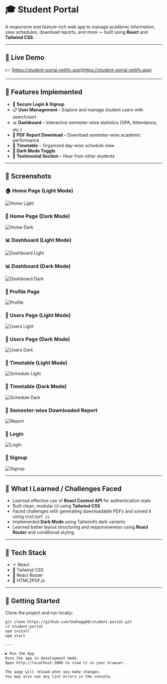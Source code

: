 # 🎓 Student Portal

A responsive and feature-rich web app to manage academic information, view schedules, download reports, and more — built using **React** and **Tailwind CSS**.

---

## 🔗 Live Demo

👉 [https://student-portal.netlify.app](https://student-portal.netlify.app)

---

## 🔧 Features Implemented

- 🔐 **Secure Login & Signup**
- 📋 **User Management** – Explore and manage student users with search/sort
- 📊 **Dashboard** – Interactive semester-wise statistics (GPA, Attendance, etc.)
- 📄 **PDF Report Download** – Download semester-wise academic performance
- 📅 **Timetable** – Organized day-wise schedule view
- 🌙 **Dark Mode Toggle**
- 💬 **Testimonial Section** – Hear from other students

---

## 📸 Screenshots

### 🏠 Home Page (Light Mode)
![Home Light](./screenshots/home_light.jpg)

### 🌙 Home Page (Dark Mode)
![Home Dark](./screenshots/home_dark.jpg)

### 📊 Dashboard (Light Mode)
![Dashboard Light](./screenshots/dashboard_light.jpg)

### 📊 Dashboard (Dark Mode)
![Dashboard Dark](./screenshots/dashboard_dark.jpg)

### 👤 Profile Page
![Profile](./screenshots/profile.jpg)

### 👥 Users Page (Light Mode)
![Users Light](./screenshots/users_light.jpg)

### 👥 Users Page (Dark Mode)
![Users Dark](./screenshots/users_dark.jpg)

### 📅 Timetable (Light Mode)
![Schedule Light](./screenshots/schedule_light.jpg)

### 📅 Timetable (Dark Mode)
![Schedule Dark](./screenshots/schedule_dark.jpg)

### 📄 Semester-wise Downloaded Report
![Report](./screenshots/semester_report.jpg)

### 🔐 Login
![Login](./screenshots/login.jpg)

### 📝 Signup
![Signup](./screenshots/signup.jpg)

---

## 🧠 What I Learned / Challenges Faced

- Learned effective use of **React Context API** for authentication state
- Built clean, modular UI using **Tailwind CSS**
- Faced challenges with generating downloadable PDFs and solved it using `html2pdf.js`
- Implemented **Dark Mode** using Tailwind’s dark variants
- Learned better layout structuring and responsiveness using **React Router** and conditional styling

---

## 🚀 Tech Stack

- ⚛️ React
- 🎨 Tailwind CSS
- 🔀 React Router
- 📄 HTML2PDF.js

---

## 📁 Getting Started

Clone the project and run locally:

```bash
git clone https://github.com/Snehagg88/student-portal.git
cd student-portal
npm install
npm start

---

▶️ Run the App
Runs the app in development mode.
Open http://localhost:3000 to view it in your browser.

The page will reload when you make changes.
You may also see any lint errors in the console.
